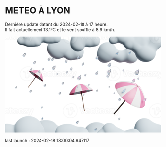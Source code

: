 # METEO À LYON

Dernière update datant du 2024-02-18 à 17 heure.  
Il fait actuellement 13.1°C et le vent souffle à 8.9 km/h.      

![](./.github/rain.png)

last launch : 2024-02-18 18:00:04.947117
